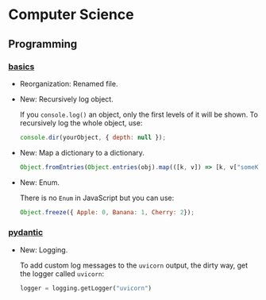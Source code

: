 # Computer Science

## Programming

### [basics](javascript_basics.md)

* Reorganization: Renamed file.
* New: Recursively log object.

    If you `console.log()` an object, only the first levels of it will be shown.
    To recursively log the whole object, use:

    ```javascript
    console.dir(yourObject, { depth: null });
    ```


* New: Map a dictionary to a dictionary.

    ```javascript
    Object.fromEntries(Object.entries(obj).map(([k, v]) => [k, v["someKey"]]));
    ```


* New: Enum.

    There is no `Enum` in JavaScript but you can use:

    ```javascript
    Object.freeze({ Apple: 0, Banana: 1, Cherry: 2});
    ```


### [pydantic](pydantic.md)

* New: Logging.

    To add custom log messages to the `uvicorn` output, the dirty way, get the
    logger called `uvicorn`:

    ```python
    logger = logging.getLogger("uvicorn")
    ```
